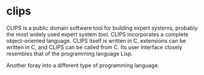 # clips

CLIPS is a public domain software tool for building expert systems, probably the most widely used expert system tool. CLIPS incorporates a complete object-oriented language. CLIPS itself is written in C, extensions can be written in C, and CLIPS can be called from C. Its user interface closely resembles that of the programming language Lisp.

Another foray into a different type of programming language.
